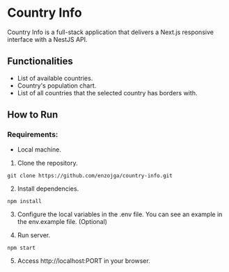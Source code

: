 # Country Info

Country Info is a full-stack application that delivers a Next.js responsive interface with a NestJS API.
 

## Functionalities

- List of available countries.
- Country's population chart.
- List of all countries that the selected country has borders with.

## How to Run
### Requirements:

- Local machine.

1. Clone the repository.


```git clone https://github.com/enzojga/country-info.git```


2. Install dependencies.

```npm install```

3. Configure the local variables in the .env file. You can see an example in the env.example file. (Optional)

4. Run server.

```npm start```

5. Access http://localhost:PORT in your browser.
